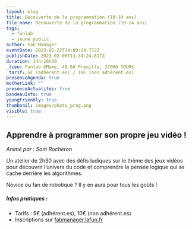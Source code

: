 ```yaml
---
layout: blog
title: Découverte de la programmation (10-14 ans)
file_name: Découverte de la programmation (10-14 ans)
tags:
  - funlab
  - jeune public
author: Fab'Manager
eventDate: 2023-02-22T14:00:24.772Z
publishDate: 2023-02-06T13:34:24.817Z
duration: 14h-16h30
_lieu: Funlab @Mame, 49 Bd Preuilly, 37000 TOURS
_tarif: 5€ (adhérent.es) / 10€ (non adhérent.es)
presenceAgenda: true
motherLink: ""
presenceActualites: true
bandeauInfo: true
youngFriendly: true
thumbnail: images/photo_prog.png
visible: true
---
```

## Apprendre à programmer son propre jeu vidéo !

*Animé par : Sam Rocheron*

Un atelier de 2h30 avec des défis ludiques sur le thème des jeux vidéos pour découvrir l’univers du code et comprendre la pensée logique qui se cache derrière les algorithmes.

Novice ou fan de robotique ? Il y en aura pour tous les
goûts !

##### Infos pratiques : 
* Tarifs : 5€ (adhérent.es), 10€ (non adhérent.es)
* Inscriptions sur [fabmanager.lafun.fr](https://fabmanager.lafun.fr)
